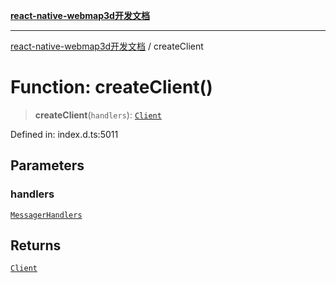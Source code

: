 [**react-native-webmap3d开发文档**](../README.md)

***

[react-native-webmap3d开发文档](../globals.md) / createClient

# Function: createClient()

> **createClient**(`handlers`): [`Client`](../type-aliases/Client.md)

Defined in: index.d.ts:5011

## Parameters

### handlers

[`MessagerHandlers`](../interfaces/MessagerHandlers.md)

## Returns

[`Client`](../type-aliases/Client.md)
